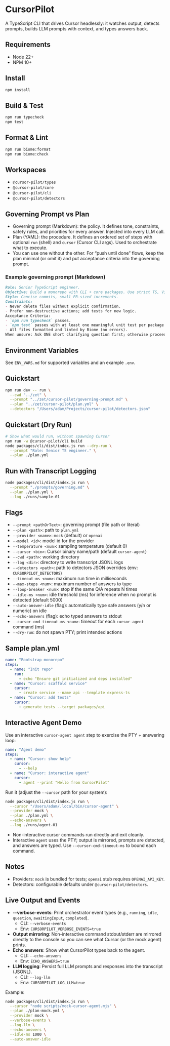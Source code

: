 # CursorPilot

A TypeScript CLI that drives Cursor headlessly: it watches output, detects prompts, builds LLM prompts with context, and types answers back.

## Requirements
- Node 22+
- NPM 10+

## Install
```bash
npm install
```

## Build & Test
```bash
npm run typecheck
npm test
```

## Format & Lint
```bash
npm run biome:format
npm run biome:check
```

## Workspaces
- `@cursor-pilot/types`
- `@cursor-pilot/core`
- `@cursor-pilot/cli`
- `@cursor-pilot/detectors`

## Governing Prompt vs Plan
- Governing prompt (Markdown): the policy. It defines tone, constraints, safety rules, and priorities for every answer. Injected into every LLM call.
- Plan (YAML): the procedure. It defines an ordered set of steps with optional `run` (shell) and `cursor` (Cursor CLI args). Used to orchestrate what to execute.
- You can use one without the other. For “push until done” flows, keep the plan minimal (or omit it) and put acceptance criteria into the governing prompt.

### Example governing prompt (Markdown)
```markdown
Role: Senior TypeScript engineer.
Objective: Build a monorepo with CLI + core packages. Use strict TS, Vitest, Biome.
Style: Concise commits, small PR-sized increments.
Constraints:
- Never delete files without explicit confirmation.
- Prefer non-destructive actions; add tests for new logic.
Acceptance Criteria:
- `npm run typecheck` passes.
- `npm test` passes with at least one meaningful unit test per package.
- All files formatted and linted by Biome (no errors).
When unsure: Ask ONE short clarifying question first; otherwise proceed.
```

## Environment Variables
See `ENV_VARS.md` for supported variables and an example `.env`.

## Quickstart

```bash
npm run dev -- run \
  --cwd "../zet" \
  --prompt "../zet/cursor-pilot/governing-prompt.md" \
  --plan "../zet/cursor-pilot/plan.yml" \
  --detectors "/Users/adam/Projects/cursor-pilot/detectors.json"
```

## Quickstart (Dry Run)
```bash
# Show what would run, without spawning Cursor
npm run -w @cursor-pilot/cli build
node packages/cli/dist/index.js run --dry-run \
  --prompt "Role: Senior TS engineer." \
  --plan ./plan.yml
```

## Run with Transcript Logging
```bash
node packages/cli/dist/index.js run \
  --prompt "./prompts/governing.md" \
  --plan ./plan.yml \
  --log ./runs/sample-01
```

## Flags
- `--prompt <pathOrText>`: governing prompt (file path or literal)
- `--plan <path>`: path to `plan.yml`
- `--provider <name>`: `mock` (default) or `openai`
- `--model <id>`: model id for the provider
- `--temperature <num>`: sampling temperature (default 0)
- `--cursor <bin>`: Cursor binary name/path (default `cursor-agent`)
- `--cwd <path>`: working directory
- `--log <dir>`: directory to write transcript JSONL logs
- `--detectors <path>`: path to detectors JSON overrides (env: `CURSORPILOT_DETECTORS`)
- `--timeout-ms <num>`: maximum run time in milliseconds
- `--max-steps <num>`: maximum number of answers to type
- `--loop-breaker <num>`: stop if the same Q/A repeats N times
- `--idle-ms <num>`: idle threshold (ms) for inference when no prompt is detected (default 5000)
- `--auto-answer-idle` (flag): automatically type safe answers (y/n or numeric) on idle
- `--echo-answers` (flag): echo typed answers to stdout
- `--cursor-cmd-timeout-ms <num>`: timeout for each `cursor-agent` command (ms)
- `--dry-run`: do not spawn PTY; print intended actions

## Sample plan.yml
```yaml
name: "Bootstrap monorepo"
steps:
  - name: "Init repo"
    run:
      - echo "Ensure git initialized and deps installed"
  - name: "Cursor: scaffold service"
    cursor:
      - create service --name api --template express-ts
  - name: "Cursor: add tests"
    cursor:
      - generate tests --target packages/api
```

## Interactive Agent Demo
Use an interactive `cursor-agent agent` step to exercise the PTY + answering loop:

```yaml
name: "Agent demo"
steps:
  - name: "Cursor: show help"
    cursor:
      - --help
  - name: "Cursor: interactive agent"
    cursor:
      - agent --print "Hello from CursorPilot"
```

Run it (adjust the `--cursor` path for your system):
```bash
node packages/cli/dist/index.js run \
  --cursor "/Users/adam/.local/bin/cursor-agent" \
  --provider mock \
  --plan ./plan.yml \
  --echo-answers \
  --log ./runs/agent-01
```

- Non-interactive cursor commands run directly and exit cleanly.
- Interactive `agent` uses the PTY; output is mirrored, prompts are detected, and answers are typed. Use `--cursor-cmd-timeout-ms` to bound each command.

## Notes
- Providers: `mock` is bundled for tests; `openai` stub requires `OPENAI_API_KEY`.
- Detectors: configurable defaults under `@cursor-pilot/detectors`.

## Live Output and Events

- **--verbose-events**: Print orchestrator event types (e.g., `running`, `idle`, `question`, `awaitingInput`, `completed`).
  - CLI: `--verbose-events`
  - Env: `CURSORPILOT_VERBOSE_EVENTS=true`
- **Output mirroring**: Non-interactive command stdout/stderr are mirrored directly to the console so you can see what Cursor (or the mock agent) prints.
- **Echo answers**: Show what CursorPilot types back to the agent.
  - CLI: `--echo-answers`
  - Env: `ECHO_ANSWERS=true`
- **LLM logging**: Persist full LLM prompts and responses into the transcript (JSONL).
  - CLI: `--log-llm`
  - Env: `CURSORPILOT_LOG_LLM=true`

Example:
```bash
node packages/cli/dist/index.js run \
  --cursor "node scripts/mock-cursor-agent.mjs" \
  --plan ./plan-mock.yml \
  --provider mock \
  --verbose-events \
  --log-llm \
  --echo-answers \
  --idle-ms 1000 \
  --auto-answer-idle
```
